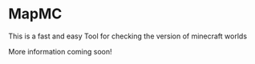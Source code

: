 # MapMC
This is a fast and easy Tool for checking the version of minecraft worlds

More information coming soon!
